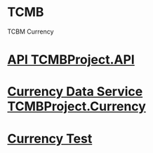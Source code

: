 # TCMB
TCBM Currency

# [API TCMBProject.API](https://github.com/KhanbalaRashidov/TCMB/tree/master/TCMBProject/TCMBProject.API) 

# [Currency Data Service TCMBProject.Currency](https://github.com/KhanbalaRashidov/TCMB/tree/master/TCMBProject/TCMBProject.Currency)

# [Currency Test](https://github.com/KhanbalaRashidov/TCMB/tree/master/TCMBProject/TCMBProject.Currency.Test)
